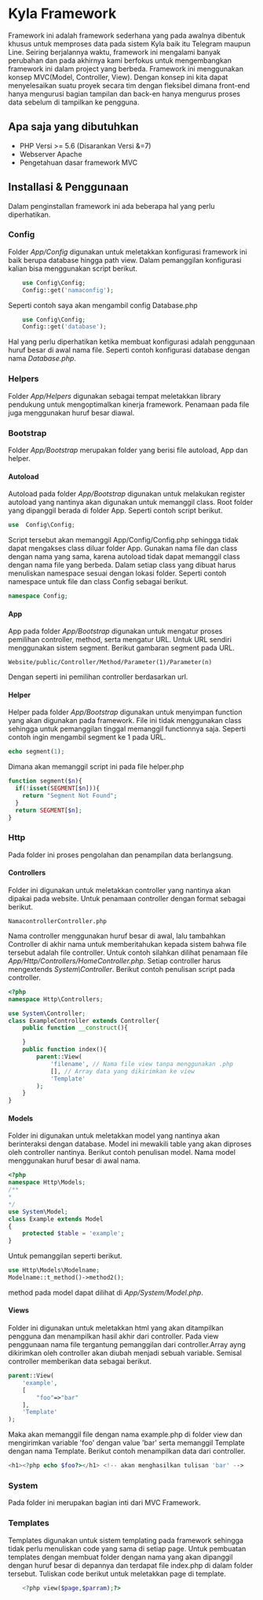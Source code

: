 # Kyla Framework
Framework ini adalah framework sederhana yang pada awalnya dibentuk khusus untuk memproses data pada sistem Kyla baik itu Telegram maupun Line. Seiring berjalannya waktu, framework ini mengalami banyak perubahan dan pada akhirnya kami berfokus untuk mengembangkan framework ini dalam project yang berbeda. Framework ini menggunakan konsep MVC(Model, Controller, View). Dengan konsep ini kita dapat menyelesaikan suatu proyek secara tim dengan fleksibel dimana front-end hanya mengurusi bagian tampilan dan back-en hanya mengurus proses data sebelum di tampilkan ke pengguna.

## Apa saja yang dibutuhkan
- PHP Versi >= 5.6 (Disarankan Versi &=7)
- Webserver Apache
- Pengetahuan dasar framework MVC

## Installasi & Penggunaan
Dalam penginstallan framework ini ada beberapa hal yang perlu diperhatikan. 

### Config
Folder *App/Config* digunakan untuk meletakkan konfigurasi framework ini baik berupa database hingga path view. Dalam pemanggilan konfigurasi kalian bisa menggunakan script berikut.

```php
    use Config\Config;
    Config::get('namaconfig');
```

Seperti contoh saya akan mengambil config Database.php

```php
    use Config\Config;
    Config::get('database');
```

Hal yang perlu diperhatikan ketika membuat konfigurasi adalah penggunaan huruf besar di awal nama file. Seperti contoh konfigurasi database dengan nama *Database.php*.

### Helpers
Folder *App/Helpers* digunakan sebagai tempat meletakkan library pendukung untuk mengoptimalkan kinerja framework. Penamaan pada file juga menggunakan huruf besar diawal.

### Bootstrap
Folder *App/Bootstrap* merupakan folder yang berisi file autoload, App dan helper.

#### Autoload
Autoload pada folder *App/Bootstrap* digunakan untuk melakukan register autoload yang nantinya akan digunakan untuk memanggil class. Root folder yang dipanggil berada di folder App. Seperti contoh script berikut.

```php
use  Config\Config;
```
Script tersebut akan memanggil App/Config/Config.php sehingga tidak dapat mengakses class diluar folder App. Gunakan nama file dan class dengan nama yang sama, karena autoload tidak dapat memanggil class dengan nama file yang berbeda. Dalam setiap class yang dibuat harus menuliskan namespace sesuai dengan lokasi folder. Seperti contoh namespace untuk file dan class Config sebagai berikut.

```php
namespace Config;
```

#### App
App pada folder *App/Bootstrap* digunakan untuk mengatur proses pemilihan controller, method, serta mengatur URL. Untuk URL sendiri menggunakan sistem segment. Berikut gambaran segment pada URL.
```
Website/public/Controller/Method/Parameter(1)/Parameter(n)
```
Dengan seperti ini pemilihan controller berdasarkan url.
#### Helper
Helper pada folder *App/Bootstrap* digunakan untuk menyimpan function yang akan digunakan pada framework. File ini tidak menggunakan class sehingga untuk pemanggilan tinggal memanggil functionnya saja. Seperti contoh ingin mengambil segment ke 1 pada URL.

```php
echo segment(1);
```

Dimana akan memanggil script ini pada file helper.php

```php
function segment($n){
  if(!isset(SEGMENT[$n])){
    return "Segment Not Found";
  }
  return SEGMENT[$n];
}
```

### Http
Pada folder ini proses pengolahan dan penampilan data berlangsung.

#### Controllers
Folder ini digunakan untuk meletakkan controller yang nantinya akan dipakai pada website. Untuk penamaan controller dengan format sebagai berikut.

```
NamacontrollerController.php
```

Nama controller menggunakan huruf besar di awal, lalu tambahkan Controller di akhir nama untuk memberitahukan kepada sistem bahwa file tersebut adalah file controller. Untuk contoh silahkan dilihat penamaan file *App/Http/Controllers/HomeController.php*. Setiap controller harus mengextends *System\Controller*. Berikut contoh penulisan script pada controller.

```php
<?php 
namespace Http\Controllers;

use System\Controller;
class ExampleController extends Controller{
    public function __construct(){

    }
    public function index(){
        parent::View(
            'filename', // Nama file view tanpa menggunakan .php
            [], // Array data yang dikirimkan ke view
            'Template'
        );
    }
}
```
#### Models
Folder ini digunakan untuk meletakkan model yang nantinya akan berinteraksi dengan database. Model ini mewakili table yang akan diproses oleh controller nantinya. Berikut contoh penulisan model. Nama model menggunakan huruf besar di awal nama.

```php
<?php
namespace Http\Models;
/**
*     
*/
use System\Model;
class Example extends Model
{
    protected $table = 'example';
}
```

Untuk pemanggilan seperti berikut.

```php
use Http\Models\Modelname;
Modelname::t_method()->method2();
```

method pada model dapat dilihat di *App/System/Model.php*.

#### Views
Folder ini digunakan untuk meletakkan html yang akan ditampilkan pengguna dan menampilkan hasil akhir dari controller. Pada view penggunaan nama file tergantung pemanggilan dari controller.Array ayng dikirimkan oleh controller akan diubah menjadi sebuah variable. Semisal controller memberikan data sebagai berikut. 

```php
parent::View(
    'example',
    [
        "foo"=>"bar"
    ],
    'Template'
);
``` 

Maka akan memanggil file dengan nama example.php di folder view dan mengirimkan variable 'foo' dengan value 'bar' serta memanggil Template dengan nama Template. Berikut contoh menampilkan data dari controller.

```php
<h1><?php echo $foo?></h1> <!-- akan menghasilkan tulisan 'bar' -->
```

### System
Pada folder ini merupakan bagian inti dari MVC Framework.

### Templates
Templates digunakan untuk sistem templating pada framework sehingga tidak perlu menuliskan code yang sama di setiap page. Untuk pembuatan templates dengan membuat folder dengan nama yang akan dipanggil dengan huruf besar di depannya dan terdapat file index.php di dalam folder tersebut. Tuliskan code berikut untuk meletakkan page di template.

```php
    <?php view($page,$parram);?>         
```

